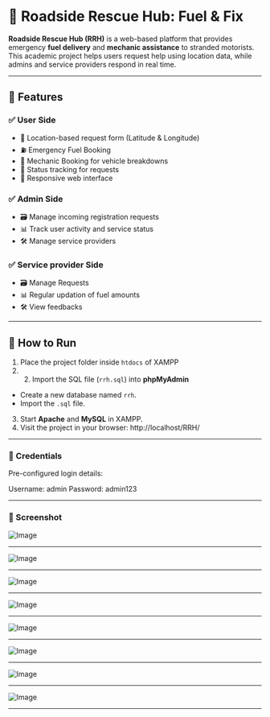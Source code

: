 # 🚗 Roadside Rescue Hub: Fuel & Fix

**Roadside Rescue Hub (RRH)** is a web-based platform that provides emergency **fuel delivery** and **mechanic assistance** to stranded motorists. 
This academic project helps users request help using location data, while admins and service providers respond in real time.

---

## 🧰 Features

### ✅ User Side
- 📍 Location-based request form (Latitude & Longitude)
- ⛽ Emergency Fuel Booking
- 🔧 Mechanic Booking for vehicle breakdowns
- 📝 Status tracking for requests
- 📱 Responsive web interface

### ✅ Admin Side
- 🗃️ Manage incoming registration requests
- 📊 Track user activity and service status
- 🛠️ Manage service providers

### ✅ Service provider Side
- 🗃️ Manage Requests
- 📊 Regular updation of fuel amounts 
- 🛠️ View feedbacks

---

## 🚀 How to Run

1. Place the project folder inside `htdocs` of XAMPP
2. 2. Import the SQL file (`rrh.sql`) into **phpMyAdmin**
- Create a new database named `rrh`.
- Import the `.sql` file.
3. Start **Apache** and **MySQL** in XAMPP.
4. Visit the project in your browser:
      http://localhost/RRH/

---

### 🔐 Credentials 

Pre-configured login details:

Username: admin
Password: admin123

---

### 📸 Screenshot


![Image](https://github.com/user-attachments/assets/f301764e-4235-437f-adde-f077dfe19d9e)  

---

![Image](https://github.com/user-attachments/assets/ac2907cd-874c-45ce-a881-f04df51e5080)

---

![Image](https://github.com/user-attachments/assets/db72a888-24a6-42af-827d-9ace5e2fd3be) 

---

![Image](https://github.com/user-attachments/assets/0e2739b0-1649-4950-bbc5-ff69131bb890)

---

![Image](https://github.com/user-attachments/assets/fa47a703-a7a5-415f-8c2b-7a72ea16f874)  

----

![Image](https://github.com/user-attachments/assets/001b52cb-f79d-4113-ab81-e0c945de3c5c)

---

![Image](https://github.com/user-attachments/assets/6af4bc2e-ba5a-441f-8cd6-72ead2ef356c)  

---

![Image](https://github.com/user-attachments/assets/ec55d92c-a05c-45f3-b066-e749b8474147)

---
